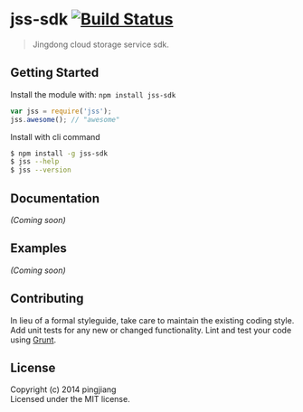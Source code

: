 # jss-sdk [![Build Status](https://secure.travis-ci.org/pingjiang/jss-sdk.png?branch=master)](http://travis-ci.org/pingjiang/jss-sdk)

> Jingdong cloud storage service sdk.


## Getting Started

Install the module with: `npm install jss-sdk`

```js
var jss = require('jss');
jss.awesome(); // "awesome"
```

Install with cli command

```sh
$ npm install -g jss-sdk
$ jss --help
$ jss --version
```




## Documentation

_(Coming soon)_


## Examples

_(Coming soon)_


## Contributing

In lieu of a formal styleguide, take care to maintain the existing coding style. Add unit tests for any new or changed functionality. Lint and test your code using [Grunt](http://gruntjs.com).


## License

Copyright (c) 2014 pingjiang  
Licensed under the MIT license.
